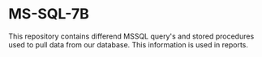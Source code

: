 # MS-SQL-7B

This repository contains differend MSSQL query's and stored procedures used to pull data from our database.
This information is used in reports.
